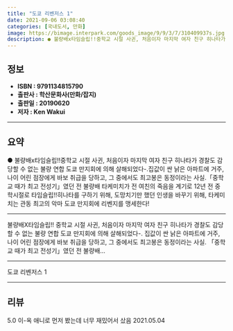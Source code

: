 ```yaml
---
title: "도쿄 리벤저스 1"
date: 2021-09-06 03:08:40
categories: [국내도서, 만화]
image: https://bimage.interpark.com/goods_image/9/9/3/7/310409937s.jpg
description: ● 불량배x타임슬립!!중학교 시절 사귄, 처음이자 마지막 여자 친구 히나타가 경찰도 감당할 수 없는 불량 연합 도쿄 만지회에 의해 살해되었다-.집값이 싼 낡은 아파트에 거주, 나이 어린 점장에게 바보 취급을 당하고, 그 중에서도 최고봉은 동정이라는 사실.「중학교 때가 최고 전성기」였던
---
```


## **정보**

- **ISBN : 9791134815790**
- **출판사 : 학산문화사(만화/잡지)**
- **출판일 : 20190620**
- **저자 : Ken Wakui**

------



## **요약**

●  불량배x타임슬립!!중학교 시절 사귄, 처음이자 마지막 여자 친구 히나타가 경찰도 감당할 수 없는 불량 연합 도쿄 만지회에 의해 살해되었다-.집값이 싼 낡은 아파트에 거주, 나이 어린 점장에게 바보 취급을 당하고, 그 중에서도 최고봉은 동정이라는 사실.「중학교 때가 최고 전성기」였던 전 불량배 타케미치가 전 여친의 죽음을 계기로 12년 전 중학시절로 타임슬립!!히나타를 구하기 위해, 도망치기만 했던 인생을 바꾸기 위해, 타케미치는 관동 최고의 악마 도쿄 만지회에 리벤지를 맹세한다!

------

불량배X타임슬립!!
중학교 시절 사귄, 처음이자 마지막 여자 친구 히나타가 경찰도 감당할 수 없는 불량 연합 도쿄 만지회에 의해 살해되었다-.
집값이 싼 낡은 아파트에 거주, 나이 어린 점장에게 바보 취급을 당하고, 그 중에서도 최고봉은 동정이라는 사실.
「중학교 때가 최고 전성기」였던 전 불량배... 

------


도쿄 리벤저스 1 

------


## **리뷰** 

5.0 이-옥 애니로 먼저 봤는데 너무 재밌어서 샀음 2021.05.04 <br/>